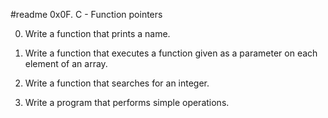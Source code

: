 #readme 			0x0F. C - Function pointers


0.  Write a function that prints a name.

1.  Write a function that executes a function given as a parameter on each element of an array.

2.  Write a function that searches for an integer.

3.  Write a program that performs simple operations.
